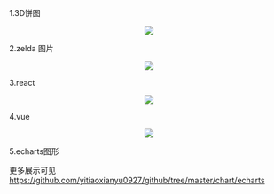 1.3D饼图   

<p align="center">
   <img src="https://github.com/yitiaoxianyu0927/github/blob/master/chart/three/img/screenshot3.png">
</p>


2.zelda 图片

<p align="center">
   <img src="https://github.com/yitiaoxianyu0927/github/blob/master/chart/three/img/screenshot2.png">
</p>


3.react
<p  align="center">
    <img src="https://github.com/yitiaoxianyu0927/github/blob/master/build/react/react-basic/src/assets/img/screenshot/screenshot1.png">  
</p>

4.vue
<p align="center">
  <img src="https://github.com/yitiaoxianyu0927/github/blob/master/build/vue/vue-basic/src/assets/img/screenshot/screenshot1.png">
</p>

5.echarts图形

更多展示可见 https://github.com/yitiaoxianyu0927/github/tree/master/chart/echarts

